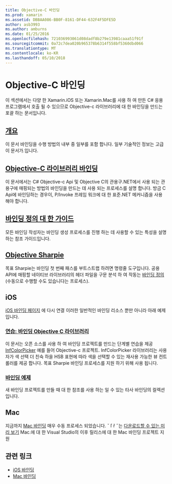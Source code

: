 ```yaml
---
title: Objective-C 바인딩
ms.prod: xamarin
ms.assetid: DBBAA086-BB0F-8161-DF44-632F4F5DFE5D
author: asb3993
ms.author: amburns
ms.date: 01/25/2016
ms.openlocfilehash: 721036993061d08dadf8b279e13981caaa51f91f
ms.sourcegitcommit: 0a72c7dea020b965378b6314f558bf5360dbd066
ms.translationtype: MT
ms.contentlocale: ko-KR
ms.lasthandoff: 05/10/2018
---
```

# <a name="binding-objective-c"></a>Objective-C 바인딩

이 섹션에서는 다양 한 Xamarin.iOS 또는 Xamarin.Mac를 사용 하 여 만든 C# 응용 프로그램에서 호출 될 수 있으므로 Objective-c 라이브러리에 대 한 바인딩을 만드는 포괄 하는 문서입니다.

##  <a name="overviewcross-platformmaciosbindingoverviewmd"></a>[개요](~/cross-platform/macios/binding/overview.md)

이 문서 바인딩을 수행 방법의 내부 중 일부를 포함 합니다. 일부 기술적인 정보는 고급이 문서가.입니다.

##  <a name="binding-objective-c-librariescross-platformmaciosbindingobjective-c-librariesmd"></a>[Objective-C 라이브러리 바인딩](~/cross-platform/macios/binding/objective-c-libraries.md)

이 문서에서는 C# Objective-c Api 및 Objective C의 관용구.NET에서 사용 되는 관용구에 매핑되는 방법의 바인딩을 만드는 데 사용 되는 프로세스를 설명 합니다.
방금 C Api에 바인딩하는 경우이, P/Invoke 프레임 워크에 대 한 표준.NET 메커니즘을 사용 해야 합니다.

##  <a name="binding-definition-reference-guidecross-platformmaciosbindingbinding-types-referencemd"></a>[바인딩 정의 대 한 가이드](~/cross-platform/macios/binding/binding-types-reference.md)

모든 바인딩 작성자는 바인딩 생성 프로세스를 진행 하는 데 사용할 수 있는 특성을 설명 하는 참조 가이드입니다.


## <a name="objective-sharpiecross-platformmaciosbindingobjective-sharpieindexmd"></a>[Objective Sharpie](~/cross-platform/macios/binding/objective-sharpie/index.md)

목표 Sharpie는 바인딩 첫 번째 패스를 부트스트랩 하려면 명령줄 도구입니다. 공용 API에 매핑할 네이티브 라이브러리의 헤더 파일을 구문 분석 하 여 작동는 [바인딩 정의](~/cross-platform/macios/binding/objective-c-libraries.md) (수동으로 수행할 수도 있습니다는 프로세스).

## <a name="ios"></a>iOS

[iOS 바인딩 페이지](~/ios/platform/binding-objective-c/index.md) 에 다시 연결 이러한 일반적인 바인딩 리소스 뿐만 아니라 아래 예제입니다.

### <a name="walkthrough-binding-an-objective-c-libraryiosplatformbinding-objective-cwalkthroughmd"></a>[연습: 바인딩 Objective C 라이브러리](~/ios/platform/binding-objective-c/walkthrough.md)

이 문서는 오픈 소스를 사용 하 여 바인딩 프로젝트를 만드는 단계별 연습을 제공 [InfColorPicker](https://github.com/InfinitApps/InfColorPicker) 예를 들어 Objective-c 프로젝트. InfColorPicker 라이브러리는 사용자가 색 선택 더 친숙 하을 HSB 표현에 따라 색을 선택할 수 있는 재사용 가능한 뷰 컨트롤러를 제공 합니다. 목표 Sharpie 바인딩 프로세스를 지원 하기 위해 사용 됩니다.

### <a name="binding-sampleshttpsgithubcommonomonotouch-bindings"></a>[바인딩 예제](https://github.com/mono/monotouch-bindings)

새 바인딩 프로젝트를 만들 때 대 한 참조를 사용 하는 일 수 있는 타사 바인딩의 컬렉션입니다.

## <a name="mac"></a>Mac

지금까지 [Mac 바인딩](~/mac/platform/binding.md) 매우 수동 프로세스 되었습니다. ˇ ľ ř ˝는 [다운로드할 수 있는 미리 보기](https://forums.xamarin.com/discussion/59760/xamarin-mac-binding-project-preview) Mac.에 대 한 Visual Studio의 이후 릴리스에 대 한 Mac 바인딩 프로젝트 지원



## <a name="related-links"></a>관련 링크

- [iOS 바인딩](~/ios/platform/binding-objective-c/index.md)
- [Mac 바인딩](~/mac/platform/binding.md)
